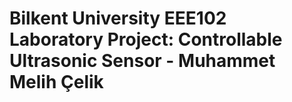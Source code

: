 #  Bilkent University EEE102 Laboratory Project: Controllable Ultrasonic Sensor - Muhammet Melih Çelik

